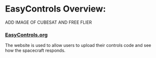 # EasyControls Overview:

ADD IMAGE OF CUBESAT AND FREE FLIER

### [EasyControls.org](http://easycontrols.org)
The website is used to allow users to upload their controls code and see how the spacecraft responds.